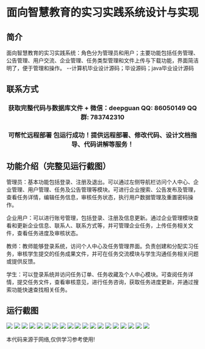 <p><h1 align="center">面向智慧教育的实习实践系统设计与实现</h1></p>

## 简介
面向智慧教育的实习实践系统：角色分为管理员和用户；主要功能包括任务管理、公告管理、用户交流、企业管理、任务类型管理和文件上传与下载功能，界面简洁明了，便于管理和操作。    --计算机毕业设计源码；毕设源码；java毕业设计源码


## 联系方式
<p><h3 align="center">获取完整代码与数据库文件 + 微信：deepguan QQ: 86050149 QQ群: 783742310</h3></p>
<p><h3 align="center">可帮忙远程部署 包运行成功！提供远程部署、修改代码、设计文档指导、代码讲解等服务！</h3></p>

## 功能介绍（完整见运行截图）
管理员：基本功能包括登录、注册及退出。可以通过左侧导航栏访问个人中心、企业管理、用户管理、任务及公告管理等模块。可进行企业搜索、公告发布及管理，查看任务详情，编辑任务信息，审核任务状态，执行用户数据管理及重置密码操作。

企业用户：可以进行账号管理，包括登录、注册及信息更新。通过企业管理模块查看和更新企业信息、联系人、联系方式等，并可管理企业任务，上传任务相关文件，查看任务进度及审核状态。

教师：教师能够登录系统，访问个人中心及任务管理界面。负责创建和分配实习任务，审核学生提交的任务成果文件，并可在任务交流模块与学生沟通任务相关问题或提供反馈。

学生：可以登录系统并访问任务订单、任务收藏及个人中心模块。可查阅任务详情，提交任务文件，查看审核意见，进行任务咨询，获取任务进度更新，并通过搜索功能快速查找相关任务。


## 运行截图
![](https://bs-1329754181.cos.ap-shanghai.myqcloud.com/spring/SmartEducationInternshipSystemDesignAndImplementation/img/001.jpg)
![](https://bs-1329754181.cos.ap-shanghai.myqcloud.com/spring/SmartEducationInternshipSystemDesignAndImplementation/img/002.jpg)
![](https://bs-1329754181.cos.ap-shanghai.myqcloud.com/spring/SmartEducationInternshipSystemDesignAndImplementation/img/003.jpg)
![](https://bs-1329754181.cos.ap-shanghai.myqcloud.com/spring/SmartEducationInternshipSystemDesignAndImplementation/img/004.jpg)
![](https://bs-1329754181.cos.ap-shanghai.myqcloud.com/spring/SmartEducationInternshipSystemDesignAndImplementation/img/005.jpg)
![](https://bs-1329754181.cos.ap-shanghai.myqcloud.com/spring/SmartEducationInternshipSystemDesignAndImplementation/img/006.jpg)
![](https://bs-1329754181.cos.ap-shanghai.myqcloud.com/spring/SmartEducationInternshipSystemDesignAndImplementation/img/007.jpg)
![](https://bs-1329754181.cos.ap-shanghai.myqcloud.com/spring/SmartEducationInternshipSystemDesignAndImplementation/img/008.jpg)
![](https://bs-1329754181.cos.ap-shanghai.myqcloud.com/spring/SmartEducationInternshipSystemDesignAndImplementation/img/009.jpg)
![](https://bs-1329754181.cos.ap-shanghai.myqcloud.com/spring/SmartEducationInternshipSystemDesignAndImplementation/img/010.jpg)
![](https://bs-1329754181.cos.ap-shanghai.myqcloud.com/spring/SmartEducationInternshipSystemDesignAndImplementation/img/011.jpg)
![](https://bs-1329754181.cos.ap-shanghai.myqcloud.com/spring/SmartEducationInternshipSystemDesignAndImplementation/img/012.jpg)
![](https://bs-1329754181.cos.ap-shanghai.myqcloud.com/spring/SmartEducationInternshipSystemDesignAndImplementation/img/013.jpg)
![](https://bs-1329754181.cos.ap-shanghai.myqcloud.com/spring/SmartEducationInternshipSystemDesignAndImplementation/img/014.jpg)
![](https://bs-1329754181.cos.ap-shanghai.myqcloud.com/spring/SmartEducationInternshipSystemDesignAndImplementation/img/015.jpg)
![](https://bs-1329754181.cos.ap-shanghai.myqcloud.com/spring/SmartEducationInternshipSystemDesignAndImplementation/img/016.jpg)
![](https://bs-1329754181.cos.ap-shanghai.myqcloud.com/spring/SmartEducationInternshipSystemDesignAndImplementation/img/017.jpg)
![](https://bs-1329754181.cos.ap-shanghai.myqcloud.com/spring/SmartEducationInternshipSystemDesignAndImplementation/img/018.jpg)
![](https://bs-1329754181.cos.ap-shanghai.myqcloud.com/spring/SmartEducationInternshipSystemDesignAndImplementation/img/019.jpg)

<p>本代码来源于网络,仅供学习参考使用!</p>
